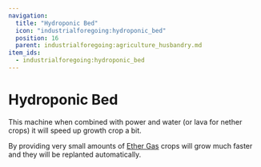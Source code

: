 ```yaml
---
navigation:
  title: "Hydroponic Bed"
  icon: "industrialforegoing:hydroponic_bed"
  position: 16
  parent: industrialforegoing:agriculture_husbandry.md
item_ids:
  - industrialforegoing:hydroponic_bed
---
```


# Hydroponic Bed

This machine when combined with power and <Color id="gold">water</Color> (or <Color id="gold">lava</Color> for nether crops) it will speed up growth crop a bit. 

By providing very small amounts of [Ether Gas](../ether_gas.md) crops will grow much faster and they will be replanted automatically.



<Recipe id="industrialforegoing:hydroponic_bed" />

